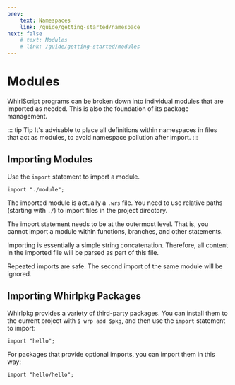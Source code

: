 ```yaml
---
prev:
    text: Namespaces
    link: /guide/getting-started/namespace
next: false
    # text: Modules
    # link: /guide/getting-started/modules
---
```


# Modules

WhirlScript programs can be broken down into individual modules that are imported as needed. This is also the foundation of its package management.

::: tip Tip
It's advisable to place all definitions within namespaces in files that act as modules, to avoid namespace pollution after import.
:::

## Importing Modules

Use the `import` statement to import a module.

```WhirlScript
import "./module";
```

The imported module is actually a `.wrs` file. You need to use relative paths (starting with `./`) to import files in the project directory.

The import statement needs to be at the outermost level. That is, you cannot import a module within functions, branches, and other statements.

Importing is essentially a simple string concatenation. Therefore, all content in the imported file will be parsed as part of this file.

Repeated imports are safe. The second import of the same module will be ignored.

## Importing Whirlpkg Packages

Whirlpkg provides a variety of third-party packages. You can install them to the current project with `$ wrp add $pkg`, and then use the `import` statement to import:

```WhirlScript
import "hello";
```

For packages that provide optional imports, you can import them in this way:

```WhirlScript
import "hello/hello";
```